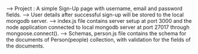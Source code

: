 --> Project : A simple Sign-Up page with username, email and password fields.
--> User details after successful sign-up will be stored to the local mongodb server.
--> index.js file contains server setup at port 3000 and the node application connected to local mongodb server at port 27017 through mongoose.connect().
--> Schemas, person.js file contains the schema for the documents of Person(people) collection, with validation for the fields of the documents.

